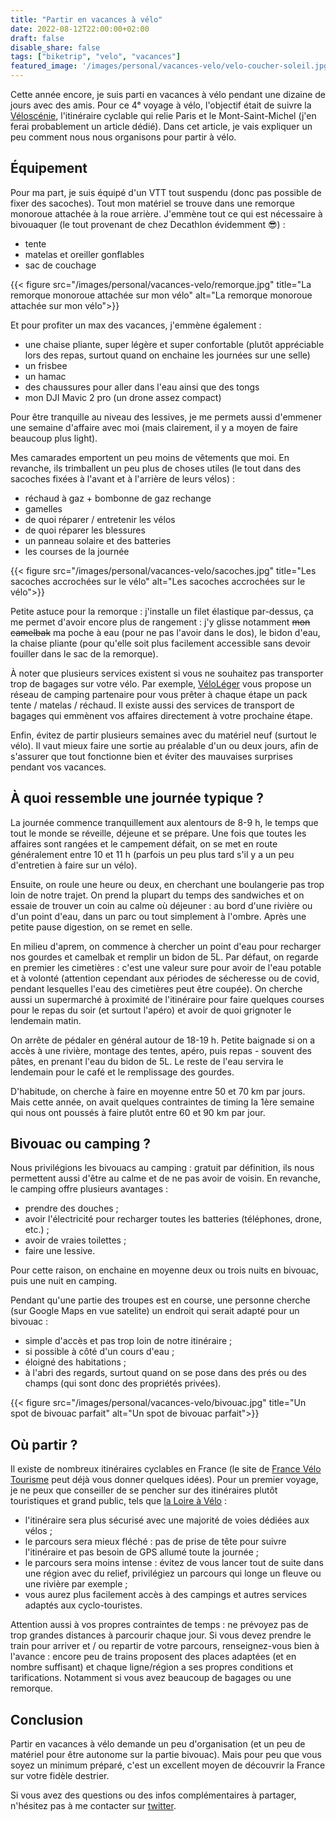 ```yaml
---
title: "Partir en vacances à vélo"
date: 2022-08-12T22:00:00+02:00
draft: false
disable_share: false
tags: ["biketrip", "velo", "vacances"]
featured_image: '/images/personal/vacances-velo/velo-coucher-soleil.jpg'
---
```


Cette année encore, je suis parti en vacances à vélo pendant une dizaine de jours avec des amis.
Pour ce 4ᵉ voyage à vélo, l'objectif était de suivre la [Véloscénie](https://www.veloscenie.com/),
l'itinéraire cyclable qui relie Paris et le Mont-Saint-Michel (j'en ferai probablement un article dédié).
Dans cet article, je vais expliquer un peu comment nous nous organisons pour partir à vélo.

## Équipement

Pour ma part, je suis équipé d'un VTT tout suspendu (donc pas possible de fixer des sacoches).
Tout mon matériel se trouve dans une remorque monoroue attachée à la roue arrière.
J'emmène tout ce qui est nécessaire à bivouaquer (le tout provenant de chez Decathlon évidemment 😎) :
- tente
- matelas et oreiller gonflables
- sac de couchage

{{< figure src="/images/personal/vacances-velo/remorque.jpg" title="La remorque monoroue attachée sur mon vélo" alt="La remorque monoroue attachée sur mon vélo">}}

Et pour profiter un max des vacances, j'emmène également :
- une chaise pliante, super légère et super confortable (plutôt appréciable lors des repas, surtout quand on enchaine les journées sur une selle)
- un frisbee
- un hamac
- des chaussures pour aller dans l'eau ainsi que des tongs
- mon DJI Mavic 2 pro (un drone assez compact)

Pour être tranquille au niveau des lessives, je me permets aussi d'emmener une semaine d'affaire avec moi (mais clairement, il y a moyen de faire beaucoup plus light).

Mes camarades emportent un peu moins de vêtements que moi.
En revanche, ils trimballent un peu plus de choses utiles (le tout dans des sacoches fixées à l'avant et à l'arrière de leurs vélos) : 
- réchaud à gaz + bombonne de gaz rechange
- gamelles
- de quoi réparer / entretenir les vélos
- de quoi réparer les blessures
- un panneau solaire et des batteries
- les courses de la journée

{{< figure src="/images/personal/vacances-velo/sacoches.jpg" title="Les sacoches accrochées sur le vélo" alt="Les sacoches accrochées sur le vélo">}}

Petite astuce pour la remorque : j'installe un filet élastique par-dessus, ça me permet d'avoir encore plus de rangement : j'y glisse notamment ~~mon camelbak~~ ma poche à eau (pour ne pas l'avoir dans le dos), le bidon d'eau, la chaise pliante (pour qu'elle soit plus facilement accessible sans devoir fouiller dans le sac de la remorque).

À noter que plusieurs services existent si vous ne souhaitez pas transporter trop de bagages sur votre vélo.
Par exemple, [VéloLéger](https://veloleger.fr/) vous propose un réseau de camping partenaire pour vous prêter à chaque étape un pack tente / matelas / réchaud.
Il existe aussi des services de transport de bagages qui emmènent vos affaires directement à votre prochaine étape.

Enfin, évitez de partir plusieurs semaines avec du matériel neuf (surtout le vélo).
Il vaut mieux faire une sortie au préalable d'un ou deux jours, afin de s'assurer que tout fonctionne bien et éviter des mauvaises surprises pendant vos vacances.

## À quoi ressemble une journée typique ?

La journée commence tranquillement aux alentours de 8-9 h, le temps que tout le monde se réveille, déjeune et se prépare.
Une fois que toutes les affaires sont rangées et le campement défait, on se met en route généralement entre 10 et 11 h (parfois un peu plus tard s'il y a un peu d'entretien à faire sur un vélo).

Ensuite, on roule une heure ou deux, en cherchant une boulangerie pas trop loin de notre trajet.
On prend la plupart du temps des sandwiches et on essaie de trouver un coin au calme où déjeuner : au bord d'une rivière ou d'un point d'eau, dans un parc ou tout simplement à l'ombre.
Après une petite pause digestion, on se remet en selle.

En milieu d'aprem, on commence à chercher un point d'eau pour recharger nos gourdes et camelbak et remplir un bidon de 5L.
Par défaut, on regarde en premier les cimetières : c'est une valeur sure pour avoir de l'eau potable et à volonté (attention cependant aux périodes de sécheresse ou de covid, pendant lesquelles l'eau des cimetières peut être coupée).
On cherche aussi un supermarché à proximité de l'itinéraire pour faire quelques courses pour le repas du soir (et surtout l'apéro) et avoir de quoi grignoter le lendemain matin.

On arrête de pédaler en général autour de 18-19 h. Petite baignade si on a accès à une rivière, montage des tentes, apéro, puis repas - souvent des pâtes, en prenant l'eau du bidon de 5L. Le reste de l'eau servira le lendemain pour le café et le remplissage des gourdes.

D'habitude, on cherche à faire en moyenne entre 50 et 70 km par jours. Mais cette année, on avait quelques contraintes de timing la 1ère semaine qui nous ont poussés à faire plutôt entre 60 et 90 km par jour.

## Bivouac ou camping ?

Nous privilégions les bivouacs au camping : gratuit par définition, ils nous permettent aussi d'être au calme et de ne pas avoir de voisin. En revanche, le camping offre plusieurs avantages :
- prendre des douches ;
- avoir l'électricité pour recharger toutes les batteries (téléphones, drone, etc.) ;
- avoir de vraies toilettes ;
- faire une lessive.

Pour cette raison, on enchaine en moyenne deux ou trois nuits en bivouac, puis une nuit en camping.

Pendant qu'une partie des troupes est en course, une personne cherche (sur Google Maps en vue satelite) un endroit qui serait adapté pour un bivouac :
- simple d'accès et pas trop loin de notre itinéraire ;
- si possible à côté d'un cours d'eau ;
- éloigné des habitations ;
- à l'abri des regards, surtout quand on se pose dans des prés ou des champs (qui sont donc des propriétés privées).

{{< figure src="/images/personal/vacances-velo/bivouac.jpg" title="Un spot de bivouac parfait" alt="Un spot de bivouac parfait">}}

## Où partir ?

Il existe de nombreux itinéraires cyclables en France (le site de [France Vélo Tourisme](https://www.francevelotourisme.com/) peut déjà vous donner quelques idées).
Pour un premier voyage, je ne peux que conseiller de se pencher sur des itinéraires plutôt touristiques et grand public, tels que [la Loire à Vélo](https://www.loireavelo.fr/) :
- l'itinéraire sera plus sécurisé avec une majorité de voies dédiées aux vélos ;
- le parcours sera mieux fléché : pas de prise de tête pour suivre l'itinéraire et pas besoin de GPS allumé toute la journée ;
- le parcours sera moins intense : évitez de vous lancer tout de suite dans une région avec du relief, privilégiez un parcours qui longe un fleuve ou une rivière par exemple ;
- vous aurez plus facilement accès à des campings et autres services adaptés aux cyclo-touristes.

Attention aussi à vos propres contraintes de temps : ne prévoyez pas de trop grandes distances à parcourir chaque jour.
Si vous devez prendre le train pour arriver et / ou repartir de votre parcours, renseignez-vous bien à l'avance : encore peu de trains proposent des places adaptées (et en nombre suffisant) et chaque ligne/région a ses propres conditions et tarifications.
Notamment si vous avez beaucoup de bagages ou une remorque.

## Conclusion

Partir en vacances à vélo demande un peu d'organisation (et un peu de matériel pour être autonome sur la partie bivouac).
Mais pour peu que vous soyez un minimum préparé, c'est un excellent moyen de découvrir la France sur votre fidèle destrier.

Si vous avez des questions ou des infos complémentaires à partager, n'hésitez pas à me contacter sur [twitter](https://twitter.com/pyrech).